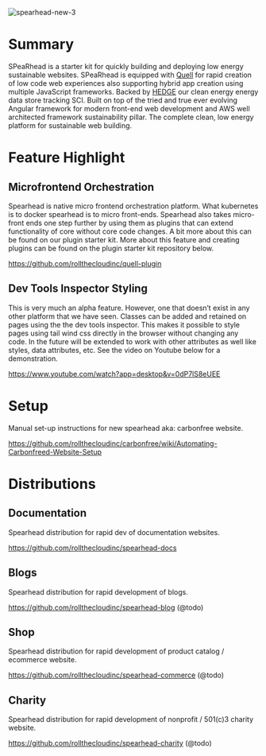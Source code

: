 ![spearhead-new-3](https://github.com/rollthecloudinc/spearhead/assets/73197190/99034202-f450-4529-905c-f3467deaad1d)

# Summary

SPeaRhead is a starter kit for quickly building and deploying low energy sustainable websites. SPeaRhead is equipped with [Quell](https://github.com/rollthecloudinc/quell) for rapid creation of low code web experiences also supporting hybrid app creation using multiple JavaScript frameworks. Backed by [HEDGE](https://github.com/rollthecloudinc/hedge) our clean energy energy data store tracking SCI. Built on top of the tried and true ever evolving Angular framework for modern front-end web development and AWS well architected framework sustainability pillar. The complete clean, low energy platform for sustainable web building.

# Feature Highlight

## Microfrontend Orchestration

Spearhead is native micro frontend orchestration platform. What kubernetes is to docker spearhead is to micro front-ends. Spearhead also takes micro-front ends one step further by using them as plugins that can extend functionality of core without core code changes. A bit more about this can be found on our plugin starter kit. More about this feature and creating plugins can be found on the plugin starter kit repository below.

https://github.com/rollthecloudinc/quell-plugin

## Dev Tools Inspector Styling

This is very much an alpha feature. However, one that doesn’t exist in any other platform that we have seen. Classes can be added and retained on pages using the the dev tools inspector. This makes it possible to style pages using tail wind css directly in the browser without changing any code. In the future will be extended to work with other attributes as well like styles, data attributes, etc. See the video on Youtube below for a demonstration.

https://www.youtube.com/watch?app=desktop&v=0dP7lS8eUEE

# Setup

Manual set-up instructions for new spearhead aka: carbonfree website.

https://github.com/rollthecloudinc/carbonfree/wiki/Automating-Carbonfreed-Website-Setup

# Distributions

## Documentation

Spearhead distribution for rapid dev of documentation websites.

https://github.com/rollthecloudinc/spearhead-docs

## Blogs

Spearhead distribution for rapid development of blogs.

https://github.com/rollthecloudinc/spearhead-blog (@todo)

## Shop

Spearhead distribution for rapid development of product catalog / ecommerce website.

https://github.com/rollthecloudinc/spearhead-commerce (@todo)

## Charity

Spearhead distribution for rapid development of nonprofit / 501(c)3 charity website.

https://github.com/rollthecloudinc/spearhead-charity (@todo)
